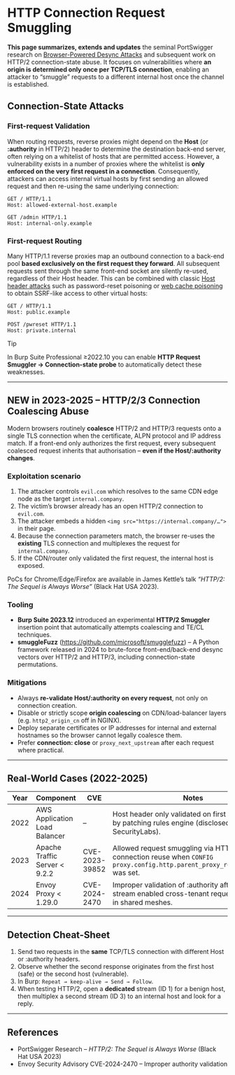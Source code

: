 # HTTP Connection Request Smuggling

**This page summarizes, extends and updates** the seminal PortSwigger research on [Browser-Powered Desync Attacks](https://portswigger.net/research/browser-powered-desync-attacks) and subsequent work on HTTP/2 connection-state abuse. It focuses on vulnerabilities where **an origin is determined only once per TCP/TLS connection**, enabling an attacker to “smuggle” requests to a different internal host once the channel is established.

## Connection-State Attacks [](#state)

### First-request Validation

When routing requests, reverse proxies might depend on the **Host** (or **:authority** in HTTP/2) header to determine the destination back-end server, often relying on a whitelist of hosts that are permitted access. However, a vulnerability exists in a number of proxies where the whitelist is **only enforced on the very first request in a connection**. Consequently, attackers can access internal virtual hosts by first sending an allowed request and then re-using the same underlying connection:

```http
GET / HTTP/1.1
Host: allowed-external-host.example

GET /admin HTTP/1.1
Host: internal-only.example
```

### First-request Routing

Many HTTP/1.1 reverse proxies map an outbound connection to a back-end pool **based exclusively on the first request they forward**. All subsequent requests sent through the same front-end socket are silently re-used, regardless of their Host header. This can be combined with classic [Host header attacks](https://portswigger.net/web-security/host-header) such as password-reset poisoning or [web cache poisoning](https://portswigger.net/web-security/web-cache-poisoning) to obtain SSRF-like access to other virtual hosts:

```http
GET / HTTP/1.1
Host: public.example

POST /pwreset HTTP/1.1
Host: private.internal
```

> [!TIP]
> In Burp Suite Professional ≥2022.10 you can enable **HTTP Request Smuggler → Connection-state probe** to automatically detect these weaknesses.

---

## NEW in 2023-2025 – HTTP/2/3 Connection Coalescing Abuse

Modern browsers routinely **coalesce** HTTP/2 and HTTP/3 requests onto a single TLS connection when the certificate, ALPN protocol and IP address match. If a front-end only authorizes the first request, every subsequent coalesced request inherits that authorisation – **even if the Host/:authority changes**.

### Exploitation scenario
1. The attacker controls `evil.com` which resolves to the same CDN edge node as the target `internal.company`.
2. The victim’s browser already has an open HTTP/2 connection to `evil.com`.
3. The attacker embeds a hidden `<img src="https://internal.company/…">` in their page.
4. Because the connection parameters match, the browser re-uses the **existing** TLS connection and multiplexes the request for `internal.company`.
5. If the CDN/router only validated the first request, the internal host is exposed.

PoCs for Chrome/Edge/Firefox are available in James Kettle’s talk *“HTTP/2: The Sequel is Always Worse”* (Black Hat USA 2023).

### Tooling
* **Burp Suite 2023.12** introduced an experimental **HTTP/2 Smuggler** insertion point that automatically attempts coalescing and TE/CL techniques.
* **smuggleFuzz** (https://github.com/microsoft/smugglefuzz) – A Python framework released in 2024 to brute-force front-end/back-end desync vectors over HTTP/2 and HTTP/3, including connection-state permutations.

### Mitigations
* Always **re-validate Host/:authority on every request**, not only on connection creation.
* Disable or strictly scope **origin coalescing** on CDN/load-balancer layers (e.g. `http2_origin_cn` off in NGINX).
* Deploy separate certificates or IP addresses for internal and external hostnames so the browser cannot legally coalesce them.
* Prefer **connection: close** or `proxy_next_upstream` after each request where practical.

---

## Real-World Cases (2022-2025)

| Year | Component | CVE | Notes |
|------|-----------|-----|-------|
| 2022 | AWS Application Load Balancer | – | Host header only validated on first request; fixed by patching rules engine (disclosed by SecurityLabs). |
| 2023 | Apache Traffic Server < 9.2.2 | CVE-2023-39852 | Allowed request smuggling via HTTP/2 connection reuse when `CONFIG proxy.config.http.parent_proxy_routing_enable` was set. |
| 2024 | Envoy Proxy < 1.29.0 | CVE-2024-2470 | Improper validation of :authority after first stream enabled cross-tenant request smuggling in shared meshes. |

---

## Detection Cheat-Sheet

1. Send two requests in the **same** TCP/TLS connection with different Host or :authority headers.
2. Observe whether the second response originates from the first host (safe) or the second host (vulnerable).
3. In Burp: `Repeat → keep-alive → Send → Follow`.
4. When testing HTTP/2, open a **dedicated** stream (ID 1) for a benign host, then multiplex a second stream (ID 3) to an internal host and look for a reply.

---

## References

* PortSwigger Research – *HTTP/2: The Sequel is Always Worse* (Black Hat USA 2023)
* Envoy Security Advisory CVE-2024-2470 – Improper authority validation

